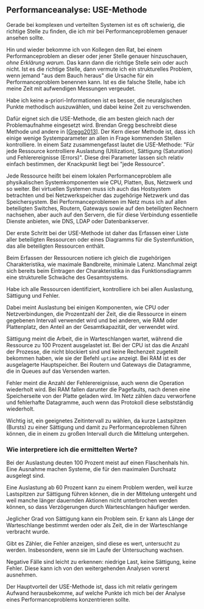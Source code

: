
## Performanceanalyse: USE-Methode

Gerade bei komplexen und verteilten Systemen ist es oft schwierig, die
richtige Stelle zu finden, die ich mir bei Performanceproblemen genauer
ansehen sollte.

Hin und wieder bekomme ich von Kollegen den Rat, bei einem Performanceproblem
an dieser oder jener Stelle genauer hinzuschauen, *ohne Erklärung warum*.
Das kann dann die richtige Stelle sein oder auch nicht.
Ist es die richtige Stelle, dann vermute ich ein strukturelles Problem, wenn
jemand "aus dem Bauch heraus" die Ursache für ein Performanceproblem benennen
kann.
Ist es die falsche Stelle, habe ich meine Zeit mit aufwendigen Messungen
vergeudet.

Habe ich keine a-priori-Informationen ist es besser, die neuralgischen Punkte
methodisch auszuwählen, und dabei keine Zeit zu verschwenden.

Dafür eignet sich die USE-Methode, die am besten gleich nach der
Problemaufnahme eingesetzt wird.
Brendan Gregg beschreibt diese Methode und andere in
[[Gregg2013](#bib-gregg2013)].
Der Kern dieser Methode ist, dass ich einige wenige Systemparameter an
allen in Frage kommenden Stellen kontrolliere.
In einem Satz zusammengefasst lautet die USE-Methode:
"Für jede Ressource kontrolliere Auslastung (Utilization), Sättigung
(Saturation) und Fehlerereignisse (Errors)".
Diese drei Parameter lassen sich relativ einfach bestimmen, der Knackpunkt
liegt bei "jede Ressource".

Jede Ressource heißt bei einem lokalen Performanceproblem alle physikalischen
Systemkomponenten wie CPU, Platten, Bus, Netzwerk und so weiter.
Bei  virtuellen Systemen muss ich auch das Hostsystem betrachten und bei
Netzwerkspeicher das zugehörige Netzwerk und das Speichersystem.
Bei Performanceproblemen im Netz muss ich auf allen beteiligten Switches,
Routern, Gateways sowie auf den beteiligten Rechnern nachsehen, aber auch auf
den Servern, die für diese Verbindung essentielle Dienste anbieten, wie DNS,
LDAP oder Datenbankserver.

Der erste Schritt bei der USE-Methode ist daher das Erfassen einer Liste aller
beteiligten Ressourcen oder eines Diagramms für die Systemfunktion, das alle
beteiligten Ressourcen enthält.

Beim Erfassen der Ressourcen notiere ich gleich die zugehörigen
Charakteristika, wie maximale Bandbreite, minimale Latenz.
Manchmal zeigt sich bereits beim Eintragen der Charakteristika in das
Funktionsdiagramm eine strukturelle Schwäche des Gesamtsystems.

Habe ich alle Ressourcen identifiziert, kontrolliere ich bei allen Auslastung,
Sättigung und Fehler.

Dabei meint Auslastung bei einigen Komponenten, wie CPU oder Netzverbindungen,
die Prozentzahl der Zeit, die die Ressource in einem gegebenen Intervall
verwendet wird und bei anderen, wie RAM oder Plattenplatz, den Anteil an der
Gesamtkapazität, der verwendet wird.

Sättigung meint die Arbeit, die in Warteschlangen wartet, während die
Ressource zu 100 Prozent ausgelastet ist.
Bei der CPU ist das die Anzahl der Prozesse, die nicht blockiert sind und
keine Rechenzeit zugeteilt bekommen haben, wie sie der Befehl `uptime` anzeigt.
Bei RAM ist es der ausgelagerte Hauptspeicher.
Bei Routern und Gateways die Datagramme, die in Queues auf das Versenden
warten.

Fehler meint die Anzahl der Fehlerereignisse, auch wenn die Operation
wiederholt wird.
Bei RAM fallen darunter die Pagefaults, nach denen eine Speicherseite von der
Platte geladen wird.
Im Netz zählen dazu verworfene und fehlerhafte Datagramme, auch wenn das
Protokoll diese selbstständig wiederholt.

Wichtig ist, ein geeignetes Zeitintervall zu wählen, da kurze Lastspitzen
(Bursts) zu einer Sättigung und damit zu Performanceproblemen führen können,
die in einem zu großen Intervall durch die Mittelung untergehen.

### Wie interpretiere ich die ermittelten Werte?

Bei der Auslastung deuten 100 Prozent meist auf einen Flaschenhals hin.
Eine Ausnahme machen Systeme, die für den maximalen Durchsatz ausgelegt sind.

Eine Auslastung ab 60 Prozent kann zu einem Problem werden, weil kurze
Lastspitzen zur Sättigung führen können, die in der Mittelung untergeht und
weil manche länger dauernden Aktionen nicht unterbrochen werden können,
so dass Verzögerungen durch Warteschlangen häufiger werden.

Jeglicher Grad von Sättigung kann ein Problem sein.
Er kann als Länge der Warteschlange bestimmt werden oder als Zeit, die in der
Warteschlange verbracht wurde.

Gibt es Zähler, die Fehler anzeigen, sind diese es wert, untersucht zu werden.
Insbesondere, wenn sie im Laufe der Untersuchung wachsen.

Negative Fälle sind leicht zu erkennen: niedrige Last, keine Sättigung, keine
Fehler.
Diese kann ich von den weitergehenden Analysen vorerst ausnehmen.

Der Hauptvorteil der USE-Methode ist, dass ich mit relativ geringem Aufwand
herausbekomme, auf welche Punkte ich mich bei der Analyse eines
Performanceproblems konzentrieren sollte.

